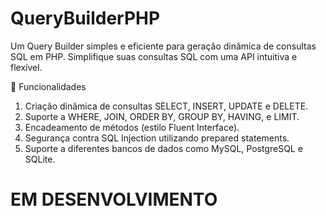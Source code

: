 
# QueryBuilderPHP

Um Query Builder simples e eficiente para geração dinâmica de consultas SQL em PHP. Simplifique suas consultas SQL com uma API intuitiva e flexível.

🚀 Funcionalidades

1. Criação dinâmica de consultas SELECT, INSERT, UPDATE e DELETE.
2. Suporte a WHERE, JOIN, ORDER BY, GROUP BY, HAVING, e LIMIT.
3. Encadeamento de métodos (estilo Fluent Interface).
4. Segurança contra SQL Injection utilizando prepared statements.
5. Suporte a diferentes bancos de dados como MySQL, PostgreSQL e SQLite.

# EM DESENVOLVIMENTO
